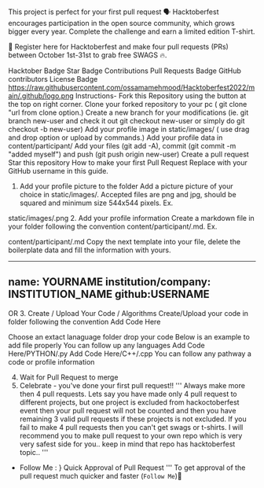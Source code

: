 This project is perfect for your first pull request
🗣 Hacktoberfest encourages participation in the open source community, which grows bigger every year. Complete the challenge and earn a limited edition T-shirt.

📢 Register here for Hacktoberfest and make four pull requests (PRs) between October 1st-31st to grab free SWAGS 🔥.

Hacktober Badge Star Badge Contributions
Pull Requests Badge GitHub contributors License Badge
https://raw.githubusercontent.com/ossamamehmood/Hacktoberfest2022/main/.github/logo.png
Instructions-
Fork this Repository using the button at the top on right corner.
Clone your forked repository to your pc ( git clone "url from clone option.)
Create a new branch for your modifications (ie. git branch new-user and check it out git checkout new-user or simply do git checkout -b new-user)
Add your profile image in static/images/ ( use drag and drop option or upload by commands.)
Add your profile data in content/participant/
Add your files (git add -A), commit (git commit -m "added myself") and push (git push origin new-user)
Create a pull request
Star this repository
How to make your first Pull Request
Replace <YOUR-USERNAME> with your GitHub username in this guide.

1. Add your profile picture to the folder
Add a picture picture of your choice in static/images/. Accepted files are png and jpg, should be squared and minimum size 544x544 pixels. Ex.

static/images/<YOUR-USERNAME>.png
2. Add your profile information
Create a markdown file in your folder following the convention content/participant/<YOUR-USERNAME>.md. Ex.

content/participant/<YOUR-USERNAME>.md
Copy the next template into your file, delete the boilerplate data and fill the information with yours.

---
name: YOURNAME
institution/company: INSTITUTION_NAME
github:USERNAME
---
OR
3. Create / Upload Your Code / Algorithms
Create/Upload your code in folder following the convention Add Code Here

Choose an extact lanaguage folder drop your code
Below is an example to add file properly
You can follow up any languages
Add Code Here/PYTHON/<YOUR-FILERNAME>.py
Add Code Here/C++/<YOUR-FILERNAME>.cpp
You can follow any pathway a code or profile information

4. Wait for Pull Request to merge
5. Celebrate - you've done your first pull request!!
'''
Always make more then 4 pull requests.
Lets say you have made only 4 pull request to different projects,
but one project is excluded from hackoctoberfest event then your pull request will not be counted and 
then you have remaining 3 valid pull requests if these projects is not excluded.
If you fail to make 4 pull requests then you can't get swags or t-shirts.
I will recommend you to make pull request to your own repo which is very very safest side for you..
keep in mind that repo has hacktoberfest topic..
'''
+ Follow Me : } Quick Approval of Pull Request
'''
To get approval of the pull request much quicker and faster (`Follow Me`)🚀
